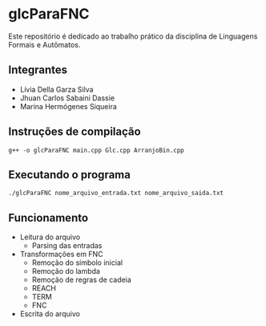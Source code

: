 # glcParaFNC

Este repositório é dedicado ao trabalho prático da disciplina de Linguagens Formais e Autômatos.

## Integrantes

- Lívia Della Garza Silva
- Jhuan Carlos Sabaini Dassie
- Marina Hermógenes Siqueira

## Instruções de compilação

```
g++ -o glcParaFNC main.cpp Glc.cpp ArranjoBin.cpp
```

## Executando o programa

```
./glcParaFNC nome_arquivo_entrada.txt nome_arquivo_saida.txt
```

## Funcionamento

- Leitura do arquivo
  - Parsing das entradas
- Transformações em FNC
  - Remoção do símbolo inicial
  - Remoção do lambda
  - Remoção de regras de cadeia
  - REACH
  - TERM
  - FNC
- Escrita do arquivo
